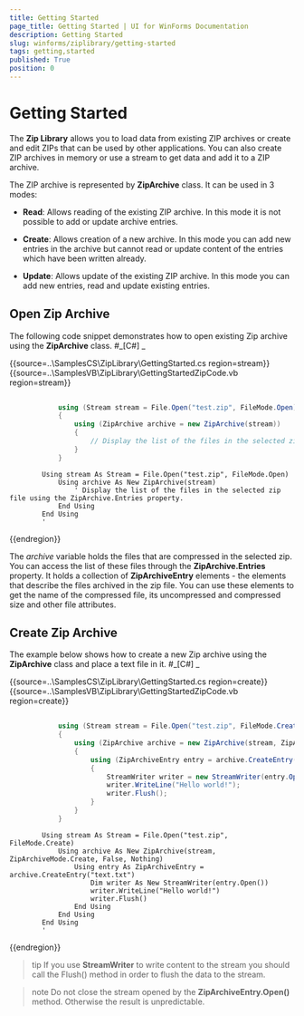 ```yaml
---
title: Getting Started
page_title: Getting Started | UI for WinForms Documentation
description: Getting Started
slug: winforms/ziplibrary/getting-started
tags: getting,started
published: True
position: 0
---
```


# Getting Started



The __Zip Library__ allows you to load data from existing ZIP archives or create and edit ZIPs that can be used by other applications.
        You can also create ZIP archives in memory or use a stream to get data and add it to a ZIP archive.
      

The ZIP archive is represented by __ZipArchive__ class. It can be used in 3 modes:
      

* __Read__: Allows reading of the existing ZIP archive. In this mode it is not possible to add or update archive entries.
          

* __Create__: Allows creation of a new archive. In this mode you can add new entries in the archive but cannot read or update
            content of the entries which have been written already.
          

* __Update__: Allows update of the existing ZIP archive. In this mode you can add new entries, read and update existing entries.
          

## Open Zip Archive

The following code snippet demonstrates how to open existing Zip archive using the __ZipArchive__ class.
        #_[C#] _

	



{{source=..\SamplesCS\ZipLibrary\GettingStarted.cs region=stream}} 
{{source=..\SamplesVB\ZipLibrary\GettingStartedZipCode.vb region=stream}} 

````C#
            
            using (Stream stream = File.Open("test.zip", FileMode.Open))
            {
                using (ZipArchive archive = new ZipArchive(stream))
                {
                    // Display the list of the files in the selected zip file using the ZipArchive.Entries property.
                }
            }
````
````VB.NET
        Using stream As Stream = File.Open("test.zip", FileMode.Open)
            Using archive As New ZipArchive(stream)
                ' Display the list of the files in the selected zip file using the ZipArchive.Entries property.
            End Using
        End Using
        '
````

{{endregion}} 




The *archive* variable holds the files that are compressed in the selected zip. You can access the list of these files
          through the __ZipArchive.Entries__ property. It holds a collection of __ZipArchiveEntry__ elements - the
          elements that describe the files archived in the zip file. You can use these elements to get the name of the compressed file, its uncompressed and
          compressed size and other file attributes.
        

## Create Zip Archive

The example below shows how to create a new Zip archive using the __ZipArchive__ class and place a text file in it.
        #_[C#] _

	



{{source=..\SamplesCS\ZipLibrary\GettingStarted.cs region=create}} 
{{source=..\SamplesVB\ZipLibrary\GettingStartedZipCode.vb region=create}} 

````C#
                
            using (Stream stream = File.Open("test.zip", FileMode.Create))
            {
                using (ZipArchive archive = new ZipArchive(stream, ZipArchiveMode.Create, false, null))
                {
                    using (ZipArchiveEntry entry = archive.CreateEntry("text.txt"))
                    {
                        StreamWriter writer = new StreamWriter(entry.Open());
                        writer.WriteLine("Hello world!");
                        writer.Flush();
                    }
                }
            }
````
````VB.NET
        Using stream As Stream = File.Open("test.zip", FileMode.Create)
            Using archive As New ZipArchive(stream, ZipArchiveMode.Create, False, Nothing)
                Using entry As ZipArchiveEntry = archive.CreateEntry("text.txt")
                    Dim writer As New StreamWriter(entry.Open())
                    writer.WriteLine("Hello world!")
                    writer.Flush()
                End Using
            End Using
        End Using
        '
````

{{endregion}} 




>tip If you use __StreamWriter__ to write content to the stream you should call the Flush() method in order to flush the data to
            the stream.
>


>note Do not close the stream opened by the __ZipArchiveEntry.Open()__ method. Otherwise the result is unpredictable.
>

